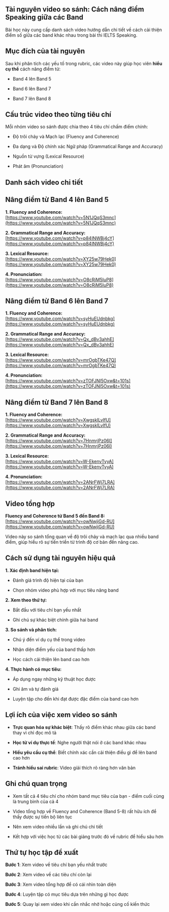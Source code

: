 ## Tài nguyên video so sánh: Cách nâng điểm Speaking giữa các Band

Bài học này cung cấp danh sách video hướng dẫn chi tiết về cách cải thiện điểm số giữa các band khác nhau trong bài thi IELTS Speaking.

## Mục đích của tài nguyên

Sau khi phân tích các yếu tố trong rubric, các video này giúp học viên **hiểu cụ thể** cách nâng điểm từ:

- Band 4 lên Band 5
    
- Band 6 lên Band 7
    
- Band 7 lên Band 8
    

## Cấu trúc video theo từng tiêu chí

Mỗi nhóm video so sánh được chia theo 4 tiêu chí chấm điểm chính:

- Độ trôi chảy và Mạch lạc (Fluency and Coherence)
    
- Đa dạng và Độ chính xác Ngữ pháp (Grammatical Range and Accuracy)
    
- Nguồn từ vựng (Lexical Resource)
    
- Phát âm (Pronunciation)
    

## Danh sách video chi tiết

## Nâng điểm từ Band 4 lên Band 5

**1. Fluency and Coherence:**  
[https://www.youtube.com/watch?v=5N1JQqS3mnc](https://www.youtube.com/watch?v=5N1JQqS3mnc)

**2. Grammatical Range and Accuracy:**  
[https://www.youtube.com/watch?v=p84INWBj4cY](https://www.youtube.com/watch?v=p84INWBj4cY)

**3. Lexical Resource:**  
[https://www.youtube.com/watch?v=XY25w79Hek0](https://www.youtube.com/watch?v=XY25w79Hek0)

**4. Pronunciation:**  
[https://www.youtube.com/watch?v=O8cRjM5IuP8](https://www.youtube.com/watch?v=O8cRjM5IuP8)

## Nâng điểm từ Band 6 lên Band 7

**1. Fluency and Coherence:**  
[https://www.youtube.com/watch?v=syHuEUdnbkg](https://www.youtube.com/watch?v=syHuEUdnbkg)

**2. Grammatical Range and Accuracy:**  
[https://www.youtube.com/watch?v=Qx_dBv3ahhE](https://www.youtube.com/watch?v=Qx_dBv3ahhE)

**3. Lexical Resource:**  
[https://www.youtube.com/watch?v=mrOgbTKe47Q](https://www.youtube.com/watch?v=mrOgbTKe47Q)

**4. Pronunciation:**  
[https://www.youtube.com/watch?v=zTOFJNl5Oxw&t=101s](https://www.youtube.com/watch?v=zTOFJNl5Oxw&t=101s)

## Nâng điểm từ Band 7 lên Band 8

**1. Fluency and Coherence:**  
[https://www.youtube.com/watch?v=XwgskILvIfU](https://www.youtube.com/watch?v=XwgskILvIfU)

**2. Grammatical Range and Accuracy:**  
[https://www.youtube.com/watch?v=7HnmrjPz06I](https://www.youtube.com/watch?v=7HnmrjPz06I)

**3. Lexical Resource:**  
[https://www.youtube.com/watch?v=W-EkenvTvyA](https://www.youtube.com/watch?v=W-EkenvTvyA)

**4. Pronunciation:**  
[https://www.youtube.com/watch?v=2ANrFWj7LRA](https://www.youtube.com/watch?v=2ANrFWj7LRA)

## Video tổng hợp

**Fluency and Coherence từ Band 5 đến Band 8:**  
[https://www.youtube.com/watch?v=owNwjiGd-RU](https://www.youtube.com/watch?v=owNwjiGd-RU)

Video này so sánh tổng quan về độ trôi chảy và mạch lạc qua nhiều band điểm, giúp hiểu rõ sự tiến triển từ trình độ cơ bản đến nâng cao.

## Cách sử dụng tài nguyên hiệu quả

**1. Xác định band hiện tại:**

- Đánh giá trình độ hiện tại của bạn
    
- Chọn nhóm video phù hợp với mục tiêu nâng band
    

**2. Xem theo thứ tự:**

- Bắt đầu với tiêu chí bạn yếu nhất
    
- Ghi chú sự khác biệt chính giữa hai band
    

**3. So sánh và phân tích:**

- Chú ý đến ví dụ cụ thể trong video
    
- Nhận diện điểm yếu của band thấp hơn
    
- Học cách cải thiện lên band cao hơn
    

**4. Thực hành có mục tiêu:**

- Áp dụng ngay những kỹ thuật học được
    
- Ghi âm và tự đánh giá
    
- Luyện tập cho đến khi đạt được đặc điểm của band cao hơn
    

## Lợi ích của việc xem video so sánh

- **Trực quan hóa sự khác biệt**: Thấy rõ điểm khác nhau giữa các band thay vì chỉ đọc mô tả
    
- **Học từ ví dụ thực tế**: Nghe người thật nói ở các band khác nhau
    
- **Hiểu yêu cầu cụ thể**: Biết chính xác cần cải thiện điều gì để lên band cao hơn
    
- **Tránh hiểu sai rubric**: Video giải thích rõ ràng hơn văn bản
    

## Ghi chú quan trọng

- Xem tất cả 4 tiêu chí cho nhóm band mục tiêu của bạn - điểm cuối cùng là trung bình của cả 4
    
- Video tổng hợp về Fluency and Coherence (Band 5-8) rất hữu ích để thấy được sự tiến bộ liên tục
    
- Nên xem video nhiều lần và ghi chú chi tiết
    
- Kết hợp với việc học từ các bài giảng trước đó về rubric để hiểu sâu hơn
    

## Thứ tự học tập đề xuất

**Bước 1**: Xem video về tiêu chí bạn yếu nhất trước

**Bước 2**: Xem video về các tiêu chí còn lại

**Bước 3**: Xem video tổng hợp để có cái nhìn toàn diện

**Bước 4**: Luyện tập có mục tiêu dựa trên những gì học được

**Bước 5**: Quay lại xem video khi cần nhắc nhở hoặc củng cố kiến thức